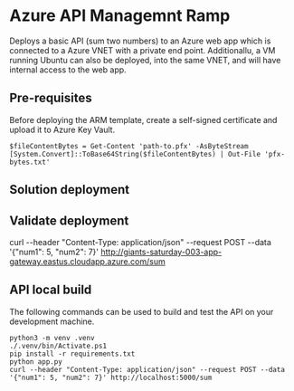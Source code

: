 # Azure API Managemnt Ramp

Deploys a basic API (sum two numbers) to an Azure web app which is connected to a Azure VNET with a private end point. Additionallu, a VM running Ubuntu can also be deployed, into the same VNET, and will have internal access to the web app. 

## Pre-requisites

Before deploying the ARM template, create a self-signed certificate and upload it to Azure Key Vault.

```
$fileContentBytes = Get-Content 'path-to.pfx' -AsByteStream
[System.Convert]::ToBase64String($fileContentBytes) | Out-File 'pfx-bytes.txt'
```

## Solution deployment

## Validate deployment

curl --header "Content-Type: application/json" --request POST --data '{"num1": 5, "num2": 7}' http://giants-saturday-003-app-gateway.eastus.cloudapp.azure.com/sum

## API local build

The following commands can be used to build and test the API on your development machine.

```
python3 -m venv .venv
./.venv/bin/Activate.ps1
pip install -r requirements.txt
python app.py
curl --header "Content-Type: application/json" --request POST --data '{"num1": 5, "num2": 7}' http://localhost:5000/sum
```